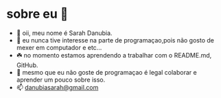 # sobre eu :cactus:

- 👋 oii, meu nome é Sarah Danubia.
- 👀 eu nunca tive interesse na parte de programaçao,pois não gosto de mexer em computador e etc...
- :shamrock: no momento estamos aprendendo a trabalhar com o README.md, GitHub.
- :speech_balloon: mesmo que eu não goste de programaçao é legal colaborar e aprender um pouco sobre isso.
- 📫 danubiasarah@gmail.com

<!---
danubiasarahh/danubiasarahh is a ✨ special ✨ repository because its `README.md` (this file) appears on your GitHub profile.
You can click the Preview link to take a look at your changes.
--->
